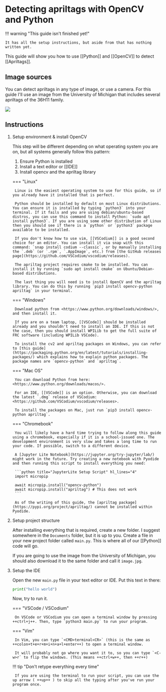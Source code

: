 # Detecting apriltags with OpenCV and Python

!!! warning "This guide isn't finished yet!"

    It has all the setup instructions, but aside from that has nothing written yet.

This guide will show you how to use [[Python]] and [[OpenCV]] to detect [[Apriltags]].

## Image sources

You can detect apriltags in any type of image, or use a camera. For this guide I'll use an image from the University of Michigan that includes several apriltags of the 36H11 family.

![](https://april.eecs.umich.edu/media/apriltag/apriltagrobots_overlay.jpg)

## Instructions

1. Setup environment & install OpenCV

    This step will be different depending on what operating system you are on, but all systems generally follow this pattern:

    1. Ensure Python is installed
    2. Install a text editor or [[IDE]]
    3. Install opencv and the apriltag library

    === "Linux"

        Linux is the easiest operating system to use for this guide, so if you already have it installed that is perfect.

        Python should be installed by default on most Linux distributions. You can ensure it is installed by typing `python3` into your terminal. If it fails and you are using debian/ubuntu-based distros, you can use this command to install Python: `sudo apt install python3`. If you are using some other distribution of Linux then you should see if there is a `python` or `python3` package available to be installed.

        If you don't know how to use vim, [[VSCodium]] is a good second choice for an editor. You can install it via snap with this command: `snap install codium --classic`, or by manually installing the `.deb` (or `.rpm`, `.AppImage`, etc.) from [the GitHub releases page](https://github.com/VSCodium/vscodium/releases).

        The apriltag project requires cmake to be installed. You can install it by running `sudo apt install cmake` on Ubuntu/Debian-based distributions.

        The last thing you will need is to install OpenCV and the apriltag library. You can do this by running `pip3 install opencv-python apriltag` in your terminal.

    === "Windows"

        Download python from <https://www.python.org/downloads/windows/>, and then install it. 

        If you are on a team laptop, [[VSCode]] should be installed already and you shouldn't need to install an IDE. If this is not the case, then you should install WPILib to get the full suite of FRC software (including WPILib VSCode). 

        To install the cv2 and apriltag packages on Windows, you can refer to [this guide](https://packaging.python.org/en/latest/tutorials/installing-packages/) which explains how to explain python packages. The package names are `opencv-python` and `apriltag`.

    === "Mac OS"

        You can download Python from here: <https://www.python.org/downloads/macos/>.

        For an IDE, [[VSCode]] is an option. Otherwise, you can download the latest `.dmg` release of VSCodium: <https://github.com/VSCodium/vscodium/releases>.

        To install the packages on Mac, just run `pip3 install opencv-python apriltag`.

    === "Chromebook"

        You will likely have a hard time trying to follow along this guide using a chromebook, especially if it is a school-issued one. The development environment is very slow and takes a long time to run your code. If possible, switch to a different device.

        A [Jupyter Lite Notebook](https://jupyter.org/try-jupyter/lab/) might work in the future. Try creating a new notebook with Pyodide and then running this script to install everything you need:

        ```python title="JupyterLite Setup Script" hl_lines="4"
        import micropip

        await micropip.install("opencv-python")
        await micropip.install("apriltag") # This does not work
        ```

        As of the writing of this guide, the [apriltag package](https://pypi.org/project/apriltag/) cannot be installed within Pyodide.

2. Setup project structure

    After installing everything that is required, create a new folder. I suggest somewhere in the `Documents` folder, but it is up to you. Create a file in your new project folder called `main.py`. This is where all of our [[Python]] code will go.

    If you are going to use the image from the University of Michigan, you should also download it to the same folder and call it `image.jpg`.

3. Setup the IDE

    Open the new `main.py` file in your text editor or IDE. Put this text in there:

    ```python title="main.py"
    print("hello world")
    ```

    Now, try to run it.

    === "VSCode / VSCodium"

        On VSCode or VSCodium you can open a terminal window by pressing ++ctrl+j++. Then, type `python3 main.py` to run your program.
    
    === "Vim"

        In Vim, you can type `<CMD>terminal<CR>` (this is the same as ++colon+t+e+r+m+i+n+a+l+enter++) to open a terminal window. 

        It will probably not go where you want it to, so you can type `<C-w>r` to flip the windows. (This means ++ctrl+w++, then ++r++)

    !!! tip "Don't retype everything every time"

        If you are using the terminal to run your script, you can use the up arrow ( ++up++ ) to skip all the typing after you've run your program once.